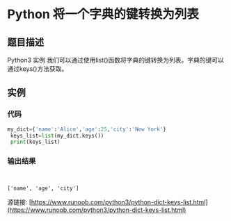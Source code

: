 # Python 将一个字典的键转换为列表

## 题目描述
Python3 实例
我们可以通过使用list()函数将字典的键转换为列表。字典的键可以通过keys()方法获取。

## 实例
### 代码
```python
my_dict={'name':'Alice','age':25,'city':'New York'}
 keys_list=list(my_dict.keys())
 print(keys_list)
```
### 输出结果
```

['name', 'age', 'city']
```
源链接: [https://www.runoob.com/python3/python-dict-keys-list.html](https://www.runoob.com/python3/python-dict-keys-list.html)